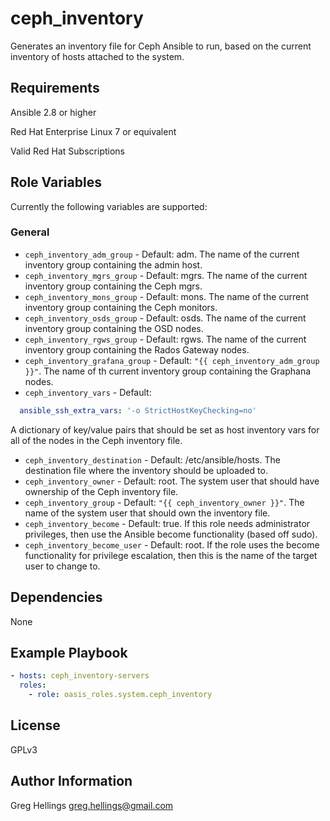 ceph_inventory
===========

Generates an inventory file for Ceph Ansible to run, based on the current
inventory of hosts attached to the system.

Requirements
------------

Ansible 2.8 or higher

Red Hat Enterprise Linux 7 or equivalent

Valid Red Hat Subscriptions

Role Variables
--------------

Currently the following variables are supported:

### General

* `ceph_inventory_adm_group` - Default: adm. The name of the current inventory
  group containing the admin host.
* `ceph_inventory_mgrs_group` - Default: mgrs. The name of the current inventory
  group containing the Ceph mgrs.
* `ceph_inventory_mons_group` - Default: mons. The name of the current inventory
  group containing the Ceph monitors.
* `ceph_inventory_osds_group` - Default: osds. The name of the current inventory
  group containing the OSD nodes.
* `ceph_inventory_rgws_group` - Default: rgws. The name of the current inventory
  group containing the Rados Gateway nodes.
* `ceph_inventory_grafana_group` - Default: `"{{ ceph_inventory_adm_group }}"`.
  The name of th current inventory group containing the Graphana nodes.
* `ceph_inventory_vars` - Default:
```yaml
  ansible_ssh_extra_vars: '-o StrictHostKeyChecking=no'
```
  A dictionary of key/value pairs that should be set as host inventory vars for
  all of the nodes in the Ceph inventory file.
* `ceph_inventory_destination` - Default: /etc/ansible/hosts. The destination file
  where the inventory should be uploaded to.
* `ceph_inventory_owner` - Default: root. The system user that should have ownership
  of the Ceph inventory file.
* `ceph_inventory_group` - Default: `"{{ ceph_inventory_owner }}"`. The name of the
  system user that should own the inventory file.
* `ceph_inventory_become` - Default: true. If this role needs administrator
  privileges, then use the Ansible become functionality (based off sudo).
* `ceph_inventory_become_user` - Default: root. If the role uses the become
  functionality for privilege escalation, then this is the name of the target
  user to change to.

Dependencies
------------

None

Example Playbook
----------------

```yaml
- hosts: ceph_inventory-servers
  roles:
    - role: oasis_roles.system.ceph_inventory
```

License
-------

GPLv3

Author Information
------------------

Greg Hellings <greg.hellings@gmail.com>

